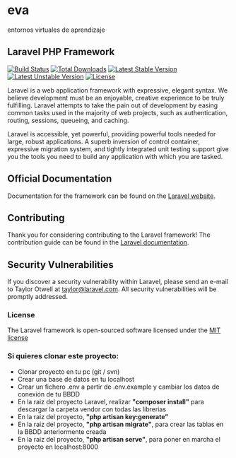 # eva
entornos virtuales de aprendizaje 
## Laravel PHP Framework

[![Build Status](https://travis-ci.org/laravel/framework.svg)](https://travis-ci.org/laravel/framework)
[![Total Downloads](https://poser.pugx.org/laravel/framework/d/total.svg)](https://packagist.org/packages/laravel/framework)
[![Latest Stable Version](https://poser.pugx.org/laravel/framework/v/stable.svg)](https://packagist.org/packages/laravel/framework)
[![Latest Unstable Version](https://poser.pugx.org/laravel/framework/v/unstable.svg)](https://packagist.org/packages/laravel/framework)
[![License](https://poser.pugx.org/laravel/framework/license.svg)](https://packagist.org/packages/laravel/framework)

Laravel is a web application framework with expressive, elegant syntax. We believe development must be an enjoyable, creative experience to be truly fulfilling. Laravel attempts to take the pain out of development by easing common tasks used in the majority of web projects, such as authentication, routing, sessions, queueing, and caching.

Laravel is accessible, yet powerful, providing powerful tools needed for large, robust applications. A superb inversion of control container, expressive migration system, and tightly integrated unit testing support give you the tools you need to build any application with which you are tasked.

## Official Documentation

Documentation for the framework can be found on the [Laravel website](http://laravel.com/docs).

## Contributing

Thank you for considering contributing to the Laravel framework! The contribution guide can be found in the [Laravel documentation](http://laravel.com/docs/contributions).

## Security Vulnerabilities

If you discover a security vulnerability within Laravel, please send an e-mail to Taylor Otwell at taylor@laravel.com. All security vulnerabilities will be promptly addressed.

### License

The Laravel framework is open-sourced software licensed under the [MIT license](http://opensource.org/licenses/MIT)

### Si quieres clonar este proyecto:

- Clonar proyecto en tu pc (git / svn)
- Crear una base de datos en tu localhost
- Crear un fichero .env a partir de .env.example y cambiar los datos de conexión de tu BBDD
- En la raiz del proyecto Laravel, realizar <b>"composer install"</b> para descargar la carpeta vendor con todas las librerias
- En la raiz del proyecto, <b>"php artisan key:generate"</b>
- En la raiz del proyecto, <b>"php artisan migrate"</b>, para crear las tablas en la BBDD anteriormente creada
- En la raiz del proyecto, <b>"php artisan serve"</b>, para poner en marcha el proyecto en localhost:8000
